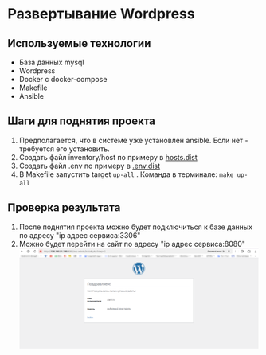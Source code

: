 # Развертывание Wordpress

## Используемые технологии

- База данных mysql
- Wordpress
- Docker с docker-compose
- Makefile
- Ansible

## Шаги для поднятия проекта

1. Предполагается, что в системе уже установлен ansible. Если нет - требуется его установить.
2. Создать файл inventory/host по примеру в [hosts.dist](inventory/hosts.dist)
3. Создать файл .env по примеру в [.env.dist](.env.dist)
4. В Makefile запустить target ```up-all``` . Команда в терминале: ```make up-all```

## Проверка результата

1. После поднятия проекта можно будет подключиться к базе данных по адресу "ip адрес сервиса:3306"
2. Можно будет перейти на сайт по адресу "ip адрес сервиса:8080"
   ![wordpress_is_working.png](wordpress_is_working.png)
